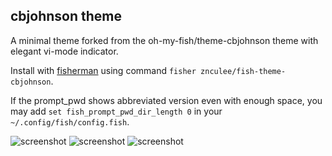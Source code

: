 ## cbjohnson theme

A minimal theme forked from the oh-my-fish/theme-cbjohnson theme with elegant vi-mode indicator.

Install with [fisherman](https://github.com/fisherman/fisherman) using command `fisher znculee/fish-theme-cbjohnson`.

If the prompt_pwd shows abbreviated version even with enough space, you may add `set fish_prompt_pwd_dir_length 0` in your `~/.config/fish/config.fish`.

![screenshot](https://cloud.githubusercontent.com/assets/4823640/5327427/6f9e61bc-7d02-11e4-9223-38ddbed176c8.png)
![screenshot](https://user-images.githubusercontent.com/15342165/42720301-58604070-8757-11e8-80ab-9c630c0083b0.png)
![screenshot](https://user-images.githubusercontent.com/15342165/42831945-542be716-8a22-11e8-8e52-77321b5ee1a9.png)
